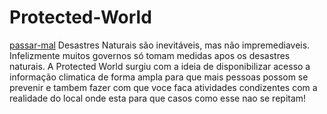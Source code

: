 # Protected-World

[passar-mal](https://github.com/user-attachments/assets/0da30b02-b3be-4501-b393-03338b60717f)
Desastres Naturais são inevitáveis, mas não impremediaveis.
Infelizmente muitos governos só tomam medidas apos os desastres naturais. 
A Protected World surgiu com a ideia de disponibilizar acesso a informação climatica de forma ampla para que mais pessoas possom se prevenir e tambem fazer com que voce faca atividades condizentes com a realidade do local onde esta para que casos como esse nao se repitam!
